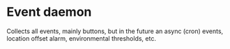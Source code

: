 # Event daemon

Collects all events, mainly buttons, but in the future an async (cron) events, location offset alarm, environmental thresholds, etc.
